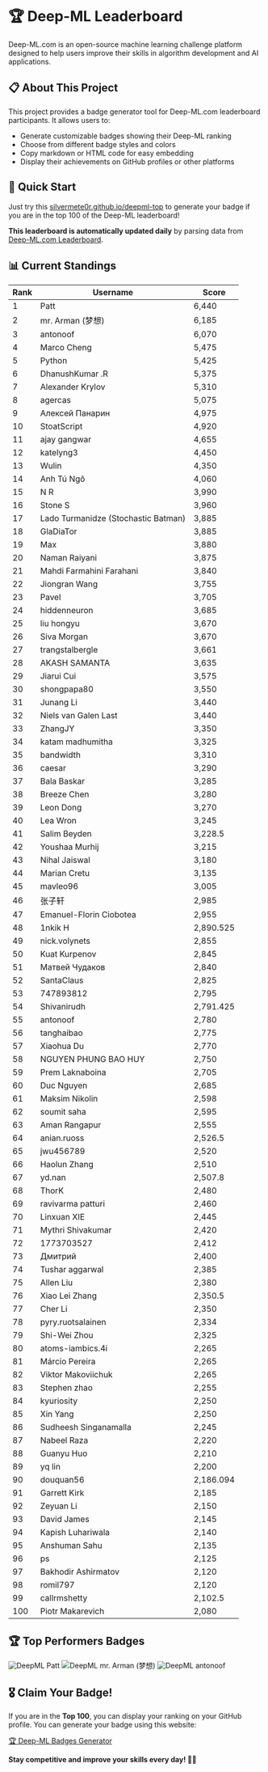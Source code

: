 # 🏆 Deep-ML Leaderboard

Deep-ML.com is an open-source machine learning challenge platform designed to help users improve their skills in algorithm development and AI applications.  

## 📋 About This Project

This project provides a badge generator tool for Deep-ML.com leaderboard participants. It allows users to:
- Generate customizable badges showing their Deep-ML ranking
- Choose from different badge styles and colors
- Copy markdown or HTML code for easy embedding
- Display their achievements on GitHub profiles or other platforms

## 🚀 Quick Start

Just try this [silvermete0r.github.io/deepml-top](https://silvermete0r.github.io/deepml-top) to generate your badge if you are in the top 100 of the Deep-ML leaderboard!

**This leaderboard is automatically updated daily** by parsing data from [Deep-ML.com Leaderboard](https://www.deep-ml.com/leaderboard).  

## 📊 Current Standings  

<!-- LEADERBOARD_START -->
| Rank | Username | Score |
|------|---------|-------|
| 1 | Patt | 6,440 |
| 2 | mr. Arman (梦想) | 6,185 |
| 3 | antonoof | 6,070 |
| 4 | Marco Cheng | 5,475 |
| 5 | Python | 5,425 |
| 6 | DhanushKumar .R | 5,375 |
| 7 | Alexander Krylov | 5,310 |
| 8 | agercas | 5,075 |
| 9 | Алексей Панарин | 4,975 |
| 10 | StoatScript | 4,920 |
| 11 | ajay gangwar | 4,655 |
| 12 | katelyng3 | 4,450 |
| 13 | Wulin | 4,350 |
| 14 | Anh Tú Ngô | 4,060 |
| 15 | N R | 3,990 |
| 16 | Stone S | 3,960 |
| 17 | Lado Turmanidze (Stochastic Batman) | 3,885 |
| 18 | GlaDiaTor | 3,885 |
| 19 | Max | 3,880 |
| 20 | Naman Raiyani | 3,875 |
| 21 | Mahdi Farmahini Farahani | 3,840 |
| 22 | Jiongran Wang | 3,755 |
| 23 | Pavel | 3,705 |
| 24 | hiddenneuron | 3,685 |
| 25 | liu hongyu | 3,670 |
| 26 | Siva Morgan | 3,670 |
| 27 | trangstalbergle | 3,661 |
| 28 | AKASH SAMANTA | 3,635 |
| 29 | Jiarui Cui | 3,575 |
| 30 | shongpapa80 | 3,550 |
| 31 | Junang Li | 3,440 |
| 32 | Niels van Galen Last | 3,440 |
| 33 | ZhangJY | 3,350 |
| 34 | katam madhumitha | 3,325 |
| 35 | bandwidth | 3,310 |
| 36 | caesar | 3,290 |
| 37 | Bala Baskar | 3,285 |
| 38 | Breeze Chen | 3,280 |
| 39 | Leon Dong | 3,270 |
| 40 | Lea Wron | 3,245 |
| 41 | Salim Beyden | 3,228.5 |
| 42 | Youshaa Murhij | 3,215 |
| 43 | Nihal Jaiswal | 3,180 |
| 44 | Marian Cretu | 3,135 |
| 45 | mavleo96 | 3,005 |
| 46 | 张子轩 | 2,985 |
| 47 | Emanuel-Florin Ciobotea | 2,955 |
| 48 | 1nkik H | 2,890.525 |
| 49 | nick.volynets | 2,855 |
| 50 | Kuat Kurpenov | 2,845 |
| 51 | Матвей Чудаков | 2,840 |
| 52 | SantaClaus | 2,825 |
| 53 | 747893812 | 2,795 |
| 54 | Shivanirudh | 2,791.425 |
| 55 | antonoof | 2,780 |
| 56 | tanghaibao | 2,775 |
| 57 | Xiaohua Du | 2,770 |
| 58 | NGUYEN PHUNG BAO HUY | 2,750 |
| 59 | Prem Laknaboina | 2,705 |
| 60 | Duc Nguyen | 2,685 |
| 61 | Maksim Nikolin | 2,598 |
| 62 | soumit saha | 2,595 |
| 63 | Aman Rangapur | 2,555 |
| 64 | anian.ruoss | 2,526.5 |
| 65 | jwu456789 | 2,520 |
| 66 | Haolun Zhang | 2,510 |
| 67 | yd.nan | 2,507.8 |
| 68 | ThorK | 2,480 |
| 69 | ravivarma patturi | 2,460 |
| 70 | Linxuan XIE | 2,445 |
| 71 | Mythri Shivakumar | 2,420 |
| 72 | 1773703527 | 2,412 |
| 73 | Дмитрий | 2,400 |
| 74 | Tushar aggarwal | 2,385 |
| 75 | Allen Liu | 2,380 |
| 76 | Xiao Lei Zhang | 2,350.5 |
| 77 | Cher Li | 2,350 |
| 78 | pyry.ruotsalainen | 2,334 |
| 79 | Shi-Wei Zhou | 2,325 |
| 80 | atoms-iambics.4i | 2,265 |
| 81 | Márcio Pereira | 2,265 |
| 82 | Viktor Makoviichuk | 2,265 |
| 83 | Stephen zhao | 2,255 |
| 84 | kyuriosity | 2,250 |
| 85 | Xin Yang | 2,250 |
| 86 | Sudheesh Singanamalla | 2,245 |
| 87 | Nabeel Raza | 2,220 |
| 88 | Guanyu Huo | 2,210 |
| 89 | yq lin | 2,200 |
| 90 | douquan56 | 2,186.094 |
| 91 | Garrett Kirk | 2,185 |
| 92 | Zeyuan Li | 2,150 |
| 93 | David James | 2,145 |
| 94 | Kapish Luhariwala | 2,140 |
| 95 | Anshuman Sahu | 2,135 |
| 96 | ps | 2,125 |
| 97 | Bakhodir Ashirmatov | 2,120 |
| 98 | romil797 | 2,120 |
| 99 | callrmshetty | 2,102.5 |
| 100 | Piotr Makarevich | 2,080 |
<!-- LEADERBOARD_END -->

## 🏆 Top Performers Badges

<!-- BADGES_START -->
![DeepML Patt](https://img.shields.io/badge/dynamic/json?url=https%3A%2F%2Fraw.githubusercontent.com%2Fsilvermete0r%2Fdeepml-top%2Fmain%2Fbadges.json&query=%24.4b6dd077a50c0d50b43cc8120a91ccd7.label&prefix=Rank%20&style=for-the-badge&label=%F0%9F%9A%80%20DeepML&color=blue&link=https%3A%2F%2Fwww.deep-ml.com%2Fleaderboard)
![DeepML mr. Arman (梦想)](https://img.shields.io/badge/dynamic/json?url=https%3A%2F%2Fraw.githubusercontent.com%2Fsilvermete0r%2Fdeepml-top%2Fmain%2Fbadges.json&query=%24.1247b1b5b9cd95e98d7ff7438207406f.label&prefix=Rank%20&style=for-the-badge&label=%F0%9F%9A%80%20DeepML&color=blue&link=https%3A%2F%2Fwww.deep-ml.com%2Fleaderboard)
![DeepML antonoof](https://img.shields.io/badge/dynamic/json?url=https%3A%2F%2Fraw.githubusercontent.com%2Fsilvermete0r%2Fdeepml-top%2Fmain%2Fbadges.json&query=%24.45f9607a6e1850d180a9c15bb6bbf5b0.label&prefix=Rank%20&style=for-the-badge&label=%F0%9F%9A%80%20DeepML&color=blue&link=https%3A%2F%2Fwww.deep-ml.com%2Fleaderboard)
<!-- BADGES_END -->

## 🎖 Claim Your Badge!  

If you are in the **Top 100**, you can display your ranking on your GitHub profile. You can generate your badge using this website:

[🏆 Deep-ML Badges Generator](https://silvermete0r.github.io/deepml-top/)

**Stay competitive and improve your skills every day! 🚀🔥**